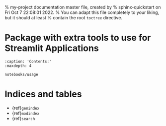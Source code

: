 % my-project documentation master file, created by
% sphinx-quickstart on Fri Oct  7 22:08:01 2022.
% You can adapt this file completely to your liking, but it should at least
% contain the root `toctree` directive.

<!-- [![Version](https://img.shields.io/pypi/v/my-package-tomergabay)](https://pypi.org/project/my-package-tomergabay/)
![](https://img.shields.io/github/license/sTomerG/my-package)
![](https://img.shields.io/pypi/pyversions/my-package-tomergabay)
[![Code style: black](https://img.shields.io/badge/code%20style-black-000000.svg)](https://github.com/psf/black) -->

# Package with extra tools to use for Streamlit Applications

```{toctree}
:caption: 'Contents:'
:maxdepth: 4

notebooks/usage
```

# Indices and tables

- {ref}`genindex`
- {ref}`modindex`
- {ref}`search`
